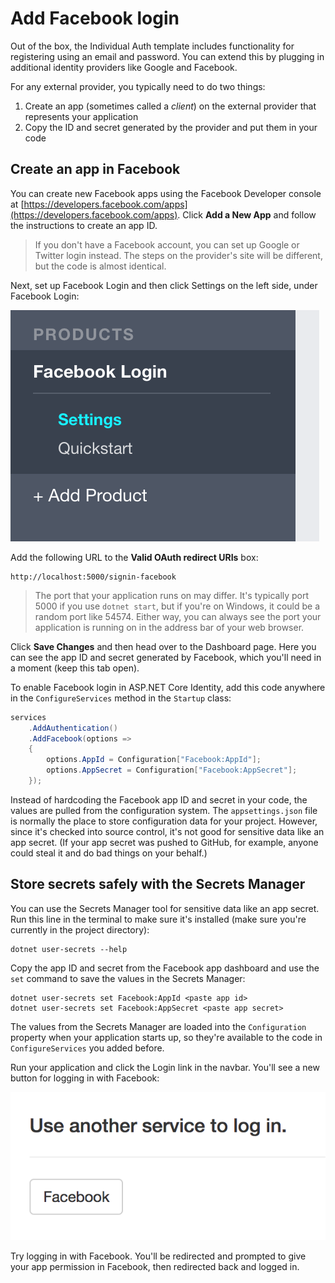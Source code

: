 # Add Facebook login

Out of the box, the Individual Auth template includes functionality for registering using an email and password. You can extend this by plugging in additional identity providers like Google and Facebook.

For any external provider, you typically need to do two things:

1. Create an app \(sometimes called a _client_\) on the external provider that represents your application
2. Copy the ID and secret generated by the provider and put them in your code

## Create an app in Facebook

You can create new Facebook apps using the Facebook Developer console at [https://developers.facebook.com/apps](https://developers.facebook.com/apps). Click **Add a New App** and follow the instructions to create an app ID.

> If you don't have a Facebook account, you can set up Google or Twitter login instead. The steps on the provider's site will be different, but the code is almost identical.

Next, set up Facebook Login and then click Settings on the left side, under Facebook Login:

![Settings button](../.gitbook/assets/facebook-login-settings.png)

Add the following URL to the **Valid OAuth redirect URIs** box:

```text
http://localhost:5000/signin-facebook
```

> The port that your application runs on may differ. It's typically port 5000 if you use `dotnet start`, but if you're on Windows, it could be a random port like 54574. Either way, you can always see the port your application is running on in the address bar of your web browser.

Click **Save Changes** and then head over to the Dashboard page. Here you can see the app ID and secret generated by Facebook, which you'll need in a moment \(keep this tab open\).

To enable Facebook login in ASP.NET Core Identity, add this code anywhere in the `ConfigureServices` method in the `Startup` class:

```csharp
services
    .AddAuthentication()
    .AddFacebook(options =>
    {
        options.AppId = Configuration["Facebook:AppId"];
        options.AppSecret = Configuration["Facebook:AppSecret"];
    });
```

Instead of hardcoding the Facebook app ID and secret in your code, the values are pulled from the configuration system. The `appsettings.json` file is normally the place to store configuration data for your project. However, since it's checked into source control, it's not good for sensitive data like an app secret. \(If your app secret was pushed to GitHub, for example, anyone could steal it and do bad things on your behalf.\)

## Store secrets safely with the Secrets Manager

You can use the Secrets Manager tool for sensitive data like an app secret. Run this line in the terminal to make sure it's installed \(make sure you're currently in the project directory\):

```text
dotnet user-secrets --help
```

Copy the app ID and secret from the Facebook app dashboard and use the `set` command to save the values in the Secrets Manager:

```text
dotnet user-secrets set Facebook:AppId <paste app id>
dotnet user-secrets set Facebook:AppSecret <paste app secret>
```

The values from the Secrets Manager are loaded into the `Configuration` property when your application starts up, so they're available to the code in `ConfigureServices` you added before.

Run your application and click the Login link in the navbar. You'll see a new button for logging in with Facebook:

![Facebook login button](../.gitbook/assets/facebook-login-button.png)

Try logging in with Facebook. You'll be redirected and prompted to give your app permission in Facebook, then redirected back and logged in.

